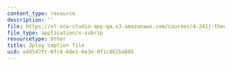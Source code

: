 ```yaml
---
content_type: resource
description: ''
file: https://ol-ocw-studio-app-qa.s3.amazonaws.com/courses/4-241j-theory-of-city-form-spring-2013/a48547fc6fc868e16e3e0f1c861ba885_urE_22UEO_8.srt
file_type: application/x-subrip
resourcetype: Other
title: 3play caption file
uid: a48547fc-6fc8-68e1-6e3e-0f1c861ba885
---
```

